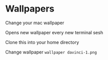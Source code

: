 # Wallpapers

Change your mac wallpaper

Opens new wallpaper every new terminal sesh

Clone this into your home directory

Change wallpaper `wallpaper davinci-1.png`



